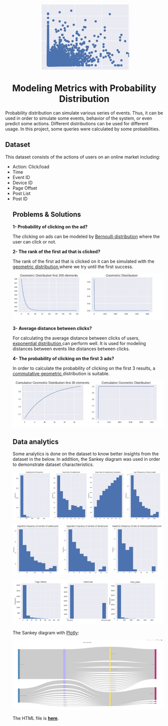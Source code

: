 

<p align="center">
  <img src="https://github.com/IzkSensei/Data-Modeling/blob/master/Images/Title.JPG">
</p>
<h1 align="center">Modeling Metrics with Probability Distribution</h1>
<p>Probability distribution can simulate various series of events. Thus, it can be used in order to simulate some events, behavior of the system, or even predict some actions. Different distributions can be used for different usage. In this project, some queries were calculated by some probabilities.
</p>

## Dataset

<p>This dataset consists of the actions of users on an online market including:
<ul>
<li>Action: Click/load
<li>Time
<li>Event ID
<li>Device ID
<li>Page Offset
<li>Post List
<li>Post ID
</ul></a>
<ul>  
</p>

## Problems & Solutions


**1- Probability of clicking on the ad?**

The clicking on ads can be modeled by <ins>Bernoulli distribution</ins> where the user can click or not.

**2- The rank of the first ad that is clicked?**

The rank of the first ad that is clicked on it can be simulated with the  <ins>geometric distribution </ins> where we try until the first success.
  <p align="center">
  <img src="https://github.com/IzkSensei/Data-Modeling/blob/master/Images/Geometric_distribution.JPG">
</p> 

**3- Average distance between clicks?**

For calculating the average distance between clicks of users,  <ins>exponential distribution  </ins>can perform well. It is used for modeling distances between events like distances between clicks.

**4- The probability of clicking on the first 3 ads?**

In order to calculate the probability of clicking on the first 3 results, a  <ins>commutative geometric </ins> distribution is suitable.
  <p align="center">
  <img src="https://github.com/IzkSensei/Data-Modeling/blob/master/Images/Commulative_Geometric_Distribution.JPG">
</p> 



## Data analytics
Some analytics is done on the dataset to know better insights from the dataset in the below. In addition, the Sankey diagram was used in order to demonstrate dataset characteristics.
 
<p align="center">
  <img src="https://github.com/IzkSensei/Data-Modeling/blob/master/Images/Stat1.JPG">
</p> 
<p align="center">
  <img src="https://github.com/IzkSensei/Data-Modeling/blob/master/Images/stat2.JPG">
</p> <p align="center">
  <img src="https://github.com/IzkSensei/Data-Modeling/blob/master/Images/Stat3.JPG">
</p> 


The Sankey diagram with [Plotly](https://plotly.com/python/):

</p> <p align="center">
  <img src="https://github.com/IzkSensei/Data-Modeling/blob/master/Images/Sankey_Diagram.JPG">
</p> 

The HTML file is **[here](https://github.com/IzkSensei/Data-Modeling/blob/master/Sankey.html)**.
